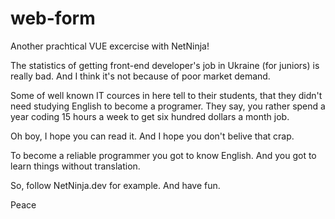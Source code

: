 # web-form
Another prachtical VUE excercise with NetNinja!

The statistics of getting front-end developer's job in Ukraine (for 
juniors) is really bad. And I think it's not because of poor market 
demand.

Some of well known IT cources in here tell to their students, that they 
didn't need studying English to become a programer. They say, you rather 
spend a year coding 15 hours a week to get six hundred dollars a month job.

Oh boy, I hope you can read it. And I hope you don't belive that crap. 

To become a reliable programmer you got to know English. And you got to 
learn things without translation.

So, follow NetNinja.dev for example. And have fun.

Peace
